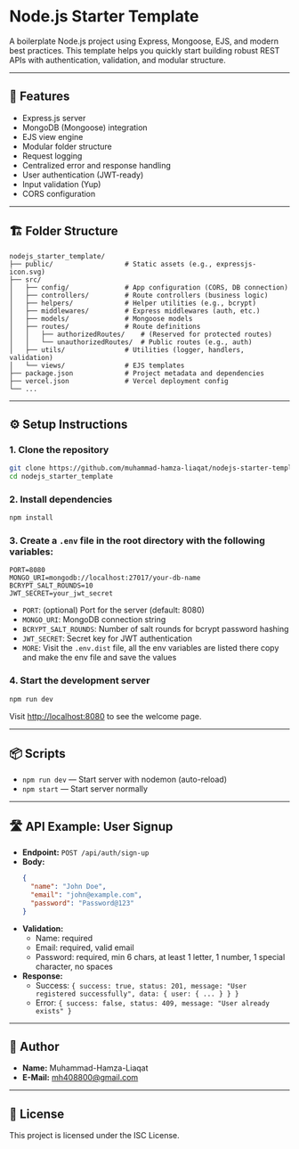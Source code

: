 # Node.js Starter Template

A boilerplate Node.js project using Express, Mongoose, EJS, and modern best practices. This template helps you quickly start building robust REST APIs with authentication, validation, and modular structure.

---

## 🚀 Features

- Express.js server
- MongoDB (Mongoose) integration
- EJS view engine
- Modular folder structure
- Request logging
- Centralized error and response handling
- User authentication (JWT-ready)
- Input validation (Yup)
- CORS configuration

---

## 🏗️ Folder Structure

```
nodejs_starter_template/
├── public/                  # Static assets (e.g., expressjs-icon.svg)
├── src/
│   ├── config/              # App configuration (CORS, DB connection)
│   ├── controllers/         # Route controllers (business logic)
│   ├── helpers/             # Helper utilities (e.g., bcrypt)
│   ├── middlewares/         # Express middlewares (auth, etc.)
│   ├── models/              # Mongoose models
│   ├── routes/              # Route definitions
│   │   ├── authorizedRoutes/    # (Reserved for protected routes)
│   │   └── unauthorizedRoutes/  # Public routes (e.g., auth)
│   ├── utils/               # Utilities (logger, handlers, validation)
│   └── views/               # EJS templates
├── package.json             # Project metadata and dependencies
├── vercel.json              # Vercel deployment config
└── ...
```

---

## ⚙️ Setup Instructions

### 1. Clone the repository

```bash
git clone https://github.com/muhammad-hamza-liaqat/nodejs-starter-template
cd nodejs_starter_template
```

### 2. Install dependencies

```bash
npm install
```

### 3. Create a `.env` file in the root directory with the following variables:

```env
PORT=8080
MONGO_URI=mongodb://localhost:27017/your-db-name
BCRYPT_SALT_ROUNDS=10
JWT_SECRET=your_jwt_secret
```

- `PORT`: (optional) Port for the server (default: 8080)
- `MONGO_URI`: MongoDB connection string
- `BCRYPT_SALT_ROUNDS`: Number of salt rounds for bcrypt password hashing
- `JWT_SECRET`: Secret key for JWT authentication
- `MORE`: Visit the `.env.dist` file, all the env variables are listed there copy and make the env file and save the values

### 4. Start the development server

```bash
npm run dev
```

Visit [http://localhost:8080](http://localhost:8080) to see the welcome page.

---

## 📦 Scripts

- `npm run dev` — Start server with nodemon (auto-reload)
- `npm start` — Start server normally

---

## 🛣️ API Example: User Signup

- **Endpoint:** `POST /api/auth/sign-up`
- **Body:**
  ```json
  {
    "name": "John Doe",
    "email": "john@example.com",
    "password": "Password@123"
  }
  ```
- **Validation:**
  - Name: required
  - Email: required, valid email
  - Password: required, min 6 chars, at least 1 letter, 1 number, 1 special character, no spaces
- **Response:**
  - Success: `{ success: true, status: 201, message: "User registered successfully", data: { user: { ... } } }`
  - Error: `{ success: false, status: 409, message: "User already exists" }`

---

## 📝 Author

- **Name:** Muhammad-Hamza-Liaqat
- **E-Mail:** mh408800@gmail.com

---

## 📄 License

This project is licensed under the ISC License.
